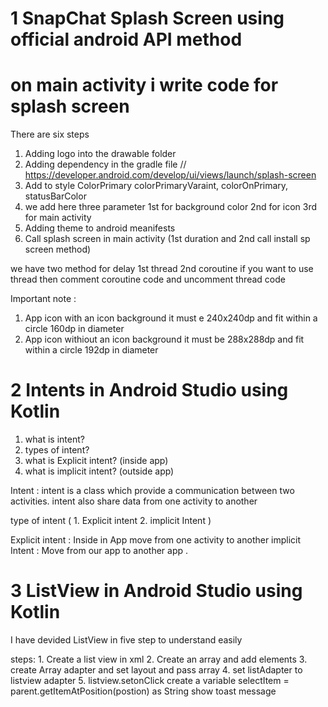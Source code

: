 # 1 SnapChat Splash Screen using official android API method
# on main activity i write code for splash screen
There are six steps
1. Adding logo into the drawable folder
2. Adding dependency in the gradle file //  https://developer.android.com/develop/ui/views/launch/splash-screen
3. Add to style ColorPrimary colorPrimaryVaraint, colorOnPrimary, statusBarColor
4. we add here three parameter 1st for background color 2nd for icon  3rd for main activity
5. Adding theme to android meanifests
6. Call splash screen in main activity (1st duration and 2nd call install sp screen method)
 
 we have two method for delay 1st thread 2nd coroutine
 if you  want to use thread then comment coroutine code and uncomment thread code

 Important note : 
 1. App icon with an icon background it must e 240x240dp and fit within a circle 160dp in diameter
 2. App icon withiout an icon background it must be 288x288dp and fit within a circle 192dp in diameter


# 2 Intents in Android Studio using Kotlin
1. what is intent?
2. types of intent?
3. what is Explicit intent? (inside app)
4. what is implicit intent? (outside app)

Intent : intent is a class which provide a communication between two activities.
        intent also share data from one activity to another


type of intent ( 1. Explicit intent 2. implicit Intent )

Explicit intent : Inside in App move from one activity to another
implicit Intent : Move from our app to another app .

# 3 ListView in Android Studio using Kotlin
I have devided ListView in five step to understand easily

steps: 
        1. Create a list view in xml
        2. Create an array and add elements
        3. create Array adapter and set layout and pass array
        4. set listAdapter to listview adapter
        5. listview.setonClick 
                create a variable selectItem = parent.getItemAtPosition(postion) as String
                show toast message